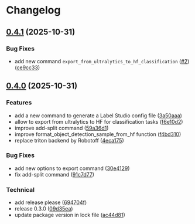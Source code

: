 # Changelog

## [0.4.1](https://github.com/openfoodfacts/labelr/compare/v0.4.0...v0.4.1) (2025-10-31)


### Bug Fixes

* add new command `export_from_ultralytics_to_hf_classification` ([#2](https://github.com/openfoodfacts/labelr/issues/2)) ([ce9cc33](https://github.com/openfoodfacts/labelr/commit/ce9cc336ddb6b8a11536727a7c71e63feb7b5e42))

## [0.4.0](https://github.com/openfoodfacts/labelr/compare/v0.3.0...v0.4.0) (2025-10-31)


### Features

* add a new command to generate a Label Studio config file ([3a50aaa](https://github.com/openfoodfacts/labelr/commit/3a50aaa190cc295065d0626bce93ad54f7a8d95f))
* allow to export from ultralytics to HF for classification tasks ([f6e10d2](https://github.com/openfoodfacts/labelr/commit/f6e10d29e65aa58db9687fc12587b14b72431e6e))
* improve add-split command ([59a36d1](https://github.com/openfoodfacts/labelr/commit/59a36d1ec8ade569a2d6524ea771a2b1fc61a575))
* improve format_object_detection_sample_from_hf function ([f4bd310](https://github.com/openfoodfacts/labelr/commit/f4bd31065b43f1c37c26eb1e22f366d5f7f7406d))
* replace triton backend by Robotoff ([4eca175](https://github.com/openfoodfacts/labelr/commit/4eca175c260910361237e4ea3ba4835b8bcfdd0f))


### Bug Fixes

* add new options to export command ([30e4129](https://github.com/openfoodfacts/labelr/commit/30e412992f5a046637deb812f390d3ccfe0d43ac))
* fix add-split command ([91c7d77](https://github.com/openfoodfacts/labelr/commit/91c7d77eb750c1fa2739dfa9ffabaa9ba367dfac))


### Technical

* add release please ([694704f](https://github.com/openfoodfacts/labelr/commit/694704f8d5f1ac836afc7aa18a0b19ec023f2d49))
* release 0.3.0 ([09d35ea](https://github.com/openfoodfacts/labelr/commit/09d35ea404b587b8f77a6412b51fe26378b19555))
* update package version in lock file ([ac44d81](https://github.com/openfoodfacts/labelr/commit/ac44d81434c649b8fb3f7cdaa0e7e4845c4f145b))
